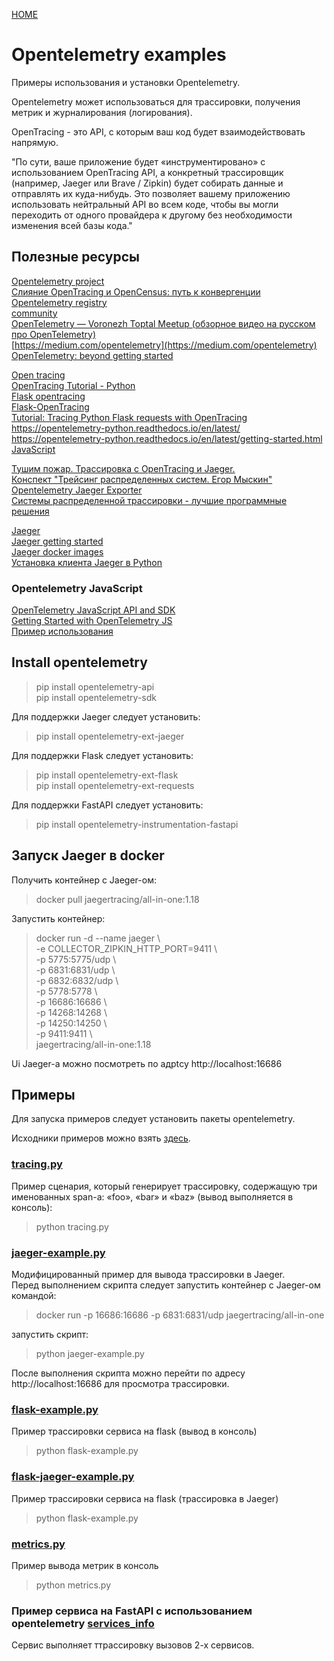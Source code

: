 [HOME](../README.md)
# Opentelemetry examples
Примеры использования и установки Opentelemetry.


Opentelemetry может использоваться для трассировки, получения метрик и журналирования (логирования).


OpenTracing - это API, с которым ваш код будет взаимодействовать напрямую.

"По сути, ваше приложение будет «инструментировано» с использованием OpenTracing API, а конкретный трассировщик (например, Jaeger или Brave / Zipkin) будет собирать данные и отправлять их куда-нибудь. Это позволяет вашему приложению использовать нейтральный API во всем коде, чтобы вы могли переходить от одного провайдера к другому без необходимости изменения всей базы кода."

## Полезные ресурсы

 [Opentelemetry project](https://opentelemetry.io/)  
 [Слияние OpenTracing и OpenCensus: путь к конвергенции](https://habr.com/ru/company/southbridge/blog/464001/)  
 [Opentelemetry registry](https://opentelemetry.io/registry/)  
 [community](https://github.com/open-telemetry/community)  
 [OpenTelemetry — Voronezh Toptal Meetup (обзорное видео на русском про OpenTelemetry)](https://www.youtube.com/watch?v=Tf0uMwTrEd8)  
 [https://medium.com/opentelemetry](https://medium.com/opentelemetry)  
 [OpenTelemetry: beyond getting started](https://medium.com/opentelemetry/opentelemetry-beyond-getting-started-5ac43cd0fe26)
 
 
 [Open tracing](https://opentracing.io/docs/overview/)  
 [OpenTracing Tutorial - Python](https://github.com/yurishkuro/opentracing-tutorial/tree/master/python)  
 [Flask opentracing](https://github.com/opentracing-contrib/python-flask)  
 [Flask-OpenTracing](https://pythonhosted.org/Flask-OpenTracing/)  
 [Tutorial: Tracing Python Flask requests with OpenTracing](https://scoutapm.com/blog/tutorial-tracing-python-flask-requests-with-opentracing)  
 https://opentelemetry-python.readthedocs.io/en/latest/  
 https://opentelemetry-python.readthedocs.io/en/latest/getting-started.html  
 [JavaScript](https://github.com/opentracing/opentracing-javascript)  
 

 [Тушим пожар. Трассировка с OpenTracing и Jaeger.](https://medium.com/@aablinov/%D1%82%D1%83%D1%88%D0%B8%D0%BC-%D0%BF%D0%BE%D0%B6%D0%B0%D1%80-%D1%82%D1%80%D0%B0%D1%81%D1%81%D0%B8%D1%80%D0%BE%D0%B2%D0%BA%D0%B0-%D1%81-opentracing-%D0%B8-jaeger-69f0ae553b86)  
 [Конспект "Трейсинг распределенных систем. Егор Мыскин"](https://aladmit.com/summary/2019/02/01/summary-tracing.html)  
 [Opentelemetry Jaeger Exporter](https://opentelemetry-python.readthedocs.io/en/stable/ext/jaeger/jaeger.html#api)  
 [Системы распределенной трассировки - лучшие программные решения](https://overcoder.net/manuals/sistemy-raspredelennoj-trassirovki-luchshie-resheniya)
    
 [Jaeger](https://www.jaegertracing.io/)  
 [Jaeger getting started](https://www.jaegertracing.io/docs/1.18/getting-started/)  
 [Jaeger docker images](https://www.jaegertracing.io/download/#docker-images)  
 [Установка клиента Jaeger в Python](https://github.com/jaegertracing/jaeger-client-python)  
 
 ### Opentelemetry JavaScript
 [OpenTelemetry JavaScript API and SDK](https://github.com/open-telemetry/opentelemetry-js)  
 [Getting Started with OpenTelemetry JS](https://github.com/open-telemetry/opentelemetry-js/tree/master/getting-started)  
 [Пример использования](https://github.com/open-telemetry/opentelemetry-js/tree/master/packages/opentelemetry-web)  

## Install opentelemetry

> pip install opentelemetry-api  
> pip install opentelemetry-sdk


Для поддержки Jaeger следует установить:

> pip install opentelemetry-ext-jaeger

Для поддержки Flask следует установить:
> pip install opentelemetry-ext-flask  
> pip install opentelemetry-ext-requests


Для поддержки FastAPI следует установить:
> pip install opentelemetry-instrumentation-fastapi  



## Запуск Jaeger в docker
Получить контейнер с Jaeger-ом:  
> docker pull jaegertracing/all-in-one:1.18  

Запустить контейнер:  
>docker run -d --name jaeger \  
>  -e COLLECTOR_ZIPKIN_HTTP_PORT=9411 \  
>  -p 5775:5775/udp \  
>  -p 6831:6831/udp \  
>  -p 6832:6832/udp \  
>  -p 5778:5778 \  
>  -p 16686:16686 \  
>  -p 14268:14268 \  
>  -p 14250:14250 \  
>  -p 9411:9411 \  
>  jaegertracing/all-in-one:1.18

Ui Jaeger-а можно посмотреть по адрtсу http://localhost:16686

## Примеры

Для  запуска примеров следует установить пакеты opentelemetry.

Исходники примеров можно взять [здесь](https://github.com/open-telemetry/opentelemetry-python/tree/master/docs/examples).

### [tracing.py](./tracing.py)
Пример сценария, который генерирует трассировку, содержащую 
три именованных span-а: «foo», «bar» и «baz» (вывод выполняется в консоль):

> python tracing.py


### [jaeger-example.py](./jaeger-example.py)
Модифицированный пример для вывода трассировки в Jaeger.  
Перед выполнением скрипта следует запустить контейнер с Jaeger-ом командой:
> docker run -p 16686:16686 -p 6831:6831/udp jaegertracing/all-in-one  

запустить скрипт:
> python jaeger-example.py


После выполнения скрипта можно перейти по адресу  http://localhost:16686 для просмотра
трассировки. 


### [flask-example.py](./flask-example.py)
Пример трассировки сервиса на flask (вывод в консоль)

> python flask-example.py

### [flask-jaeger-example.py](./flask-jaeger-example.py)
Пример трассировки сервиса на flask (трассировка в Jaeger)

> python flask-example.py

### [metrics.py](./metrics.py)
Пример вывода метрик в консоль

> python metrics.py


### Пример сервиса на FastAPI с использованием opentelemetry [services_info](./opentelemetry_examples/fastapi/RReadMe.md)

Сервис выполняет ттрассировку вызовов 2-х сервисов. 



